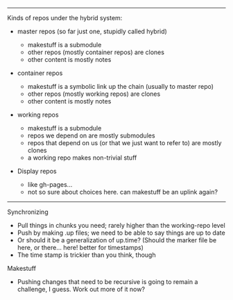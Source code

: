----------------------------------------------------------------------

Kinds of repos under the hybrid system:

* master repos (so far just one, stupidly called hybrid)
	* makestuff is a submodule 
	* other repos (mostly container repos) are clones
	* other content is mostly notes

* container repos
	* makestuff is a symbolic link up the chain (usually to master repo)
	* other repos (mostly working repos) are clones
	* other content is mostly notes

* working repos
	* makestuff is a submodule 
	* repos we depend on are mostly submodules
	* repos that depend on us (or that we just want to refer to) are mostly clones
	* a working repo makes non-trivial stuff

* Display repos
	* like gh-pages...
	* not so sure about choices here. can makestuff be an uplink again?

----------------------------------------------------------------------

Synchronizing
* Pull things in chunks you need; rarely higher than the working-repo level
* Push by making .up files; we need to be able to say things are up to date
* Or should it be a generalization of up.time? (Should the marker file be here, or there… here! better for timestamps)
* The time stamp is trickier than you think, though 

Makestuff
* Pushing changes that need to be recursive is going to remain a challenge, I guess. Work out more of it now?
